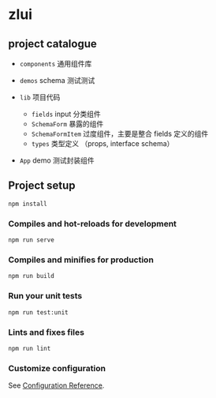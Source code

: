 # zlui

## project catalogue

- `components` 通用组件库

- `demos` schema 测试测试

- `lib` 项目代码

  - `fields` input 分类组件
  - `SchemaForm` 暴露的组件
  - `SchemaFormItem` 过度组件，主要是整合 fields 定义的组件
  - `types` 类型定义 （props, interface schema）

- `App` demo 测试封装组件

## Project setup

```
npm install
```

### Compiles and hot-reloads for development

```
npm run serve
```

### Compiles and minifies for production

```
npm run build
```

### Run your unit tests

```
npm run test:unit
```

### Lints and fixes files

```
npm run lint
```

### Customize configuration

See [Configuration Reference](https://cli.vuejs.org/config/).
